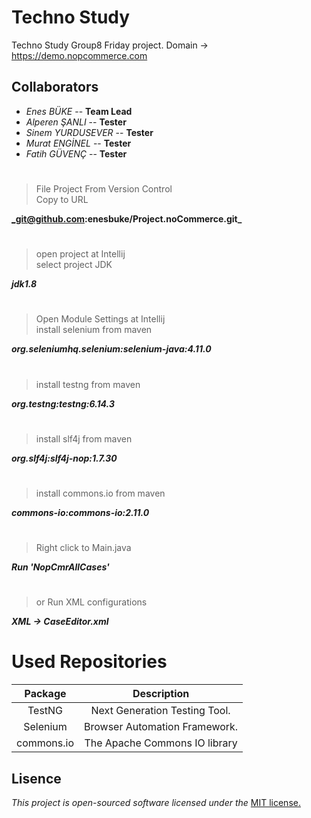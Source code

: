 # Techno Study


Techno Study Group8 Friday project.
Domain -> https://demo.nopcommerce.com


## Collaborators
 * _Enes BÜKE_ -- **Team Lead** 
 * _Alperen ŞANLI_ -- **Tester**
 * _Sinem YURDUSEVER_ -- **Tester**
 * _Murat ENGİNEL_ -- **Tester**
 * _Fatih GÜVENÇ_ -- **Tester**
#
#
#

> File Project From Version Control  
> Copy to URL  
   
**_git@github.com:enesbuke/Project.noCommerce.git_**  
#
> open project at Intellij  
> select project JDK  

**_jdk1.8_**  
#
> Open Module Settings at Intellij  
> install selenium from maven

**_org.seleniumhq.selenium:selenium-java:4.11.0_**  
#
> install testng from maven

**_org.testng:testng:6.14.3_**  
#
> install slf4j from maven

**_org.slf4j:slf4j-nop:1.7.30_**  
#
> install commons.io from maven

**_commons-io:commons-io:2.11.0_**  
#
> Right click to Main.java

**_Run 'NopCmrAllCases'_**  
#
>  or Run XML configurations

**_XML -> CaseEditor.xml_**  
#


# Used Repositories

| Package   |  Description  |
|:-------:|:------:|
| TestNG | Next Generation Testing Tool. |
| Selenium | Browser Automation Framework. |
| commons.io | The Apache Commons IO library |


## **Lisence**  

_This project is open-sourced software licensed under the_ [MIT license.](Lisence.md)


